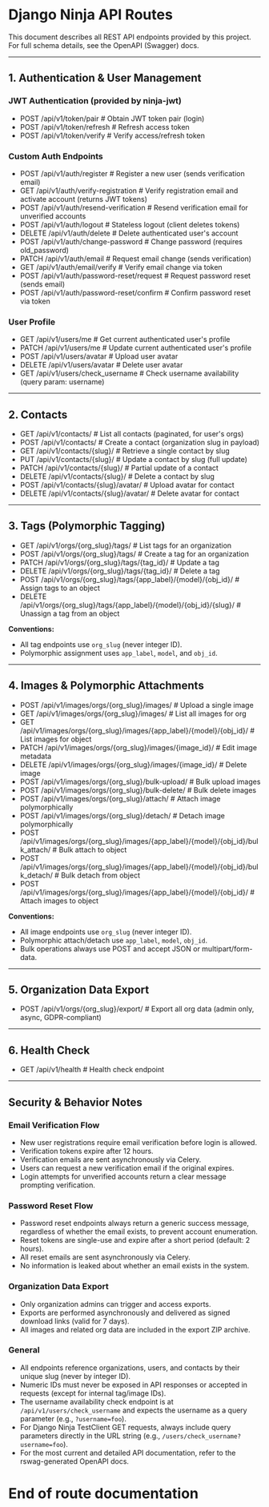 # Django Ninja API Routes

This document describes all REST API endpoints provided by this project. For full schema details, see the OpenAPI (Swagger) docs.

---

## 1. Authentication & User Management

### JWT Authentication (provided by ninja-jwt)

- POST /api/v1/token/pair # Obtain JWT token pair (login)
- POST /api/v1/token/refresh # Refresh access token
- POST /api/v1/token/verify # Verify access/refresh token

### Custom Auth Endpoints

- POST /api/v1/auth/register # Register a new user (sends verification email)
- GET /api/v1/auth/verify-registration # Verify registration email and activate account (returns JWT tokens)
- POST /api/v1/auth/resend-verification # Resend verification email for unverified accounts
- POST /api/v1/auth/logout # Stateless logout (client deletes tokens)
- DELETE /api/v1/auth/delete # Delete authenticated user's account
- POST /api/v1/auth/change-password # Change password (requires old_password)
- PATCH /api/v1/auth/email # Request email change (sends verification)
- GET /api/v1/auth/email/verify # Verify email change via token
- POST /api/v1/auth/password-reset/request # Request password reset (sends email)
- POST /api/v1/auth/password-reset/confirm # Confirm password reset via token

### User Profile

- GET /api/v1/users/me # Get current authenticated user's profile
- PATCH /api/v1/users/me # Update current authenticated user's profile
- POST /api/v1/users/avatar # Upload user avatar
- DELETE /api/v1/users/avatar # Delete user avatar
- GET /api/v1/users/check_username # Check username availability (query param: username)

---

## 2. Contacts

- GET /api/v1/contacts/ # List all contacts (paginated, for user's orgs)
- POST /api/v1/contacts/ # Create a contact (organization slug in payload)
- GET /api/v1/contacts/{slug}/ # Retrieve a single contact by slug
- PUT /api/v1/contacts/{slug}/ # Update a contact by slug (full update)
- PATCH /api/v1/contacts/{slug}/ # Partial update of a contact
- DELETE /api/v1/contacts/{slug}/ # Delete a contact by slug
- POST /api/v1/contacts/{slug}/avatar/ # Upload avatar for contact
- DELETE /api/v1/contacts/{slug}/avatar/ # Delete avatar for contact

---

## 3. Tags (Polymorphic Tagging)

- GET /api/v1/orgs/{org_slug}/tags/ # List tags for an organization
- POST /api/v1/orgs/{org_slug}/tags/ # Create a tag for an organization
- PATCH /api/v1/orgs/{org_slug}/tags/{tag_id}/ # Update a tag
- DELETE /api/v1/orgs/{org_slug}/tags/{tag_id}/ # Delete a tag
- POST /api/v1/orgs/{org_slug}/tags/{app_label}/{model}/{obj_id}/ # Assign tags to an object
- DELETE /api/v1/orgs/{org_slug}/tags/{app_label}/{model}/{obj_id}/{slug}/ # Unassign a tag from an object

**Conventions:**

- All tag endpoints use `org_slug` (never integer ID).
- Polymorphic assignment uses `app_label`, `model`, and `obj_id`.

---

## 4. Images & Polymorphic Attachments

- POST /api/v1/images/orgs/{org_slug}/images/ # Upload a single image
- GET /api/v1/images/orgs/{org_slug}/images/ # List all images for org
- GET /api/v1/images/orgs/{org_slug}/images/{app_label}/{model}/{obj_id}/ # List images for object
- PATCH /api/v1/images/orgs/{org_slug}/images/{image_id}/ # Edit image metadata
- DELETE /api/v1/images/orgs/{org_slug}/images/{image_id}/ # Delete image
- POST /api/v1/images/orgs/{org_slug}/bulk-upload/ # Bulk upload images
- POST /api/v1/images/orgs/{org_slug}/bulk-delete/ # Bulk delete images
- POST /api/v1/images/orgs/{org_slug}/attach/ # Attach image polymorphically
- POST /api/v1/images/orgs/{org_slug}/detach/ # Detach image polymorphically
- POST /api/v1/images/orgs/{org_slug}/images/{app_label}/{model}/{obj_id}/bulk_attach/ # Bulk attach to object
- POST /api/v1/images/orgs/{org_slug}/images/{app_label}/{model}/{obj_id}/bulk_detach/ # Bulk detach from object
- POST /api/v1/images/orgs/{org_slug}/images/{app_label}/{model}/{obj_id}/ # Attach images to object

**Conventions:**

- All image endpoints use `org_slug` (never integer ID).
- Polymorphic attach/detach use `app_label`, `model`, `obj_id`.
- Bulk operations always use POST and accept JSON or multipart/form-data.

---

## 5. Organization Data Export

- POST /api/v1/orgs/{org_slug}/export/ # Export all org data (admin only, async, GDPR-compliant)

---

## 6. Health Check

- GET /api/v1/health # Health check endpoint

---

## Security & Behavior Notes

### Email Verification Flow
- New user registrations require email verification before login is allowed.
- Verification tokens expire after 12 hours.
- Verification emails are sent asynchronously via Celery.
- Users can request a new verification email if the original expires.
- Login attempts for unverified accounts return a clear message prompting verification.

### Password Reset Flow
- Password reset endpoints always return a generic success message, regardless of whether the email exists, to prevent account enumeration.
- Reset tokens are single-use and expire after a short period (default: 2 hours).
- All reset emails are sent asynchronously via Celery.
- No information is leaked about whether an email exists in the system.

### Organization Data Export
- Only organization admins can trigger and access exports.
- Exports are performed asynchronously and delivered as signed download links (valid for 7 days).
- All images and related org data are included in the export ZIP archive.

### General
- All endpoints reference organizations, users, and contacts by their unique slug (never by integer ID).
- Numeric IDs must never be exposed in API responses or accepted in requests (except for internal tag/image IDs).
- The username availability check endpoint is at `/api/v1/users/check_username` and expects the username as a query parameter (e.g., `?username=foo`).
- For Django Ninja TestClient GET requests, always include query parameters directly in the URL string (e.g., `/users/check_username?username=foo`).
- For the most current and detailed API documentation, refer to the rswag-generated OpenAPI docs.

# End of route documentation
